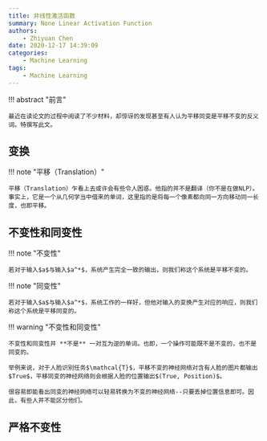 ```yaml
---
title: 非线性激活函数
summary: None Linear Activation Function
authors:
    - Zhiyuan Chen
date: 2020-12-17 14:39:09
categories:
    - Machine Learning
tags:
    - Machine Learning
---
```


!!! abstract "前言"

    最近在读论文的过程中阅读了不少材料，却惊讶的发现甚至有人认为平移同变是平移不变的反义词。特撰写此文。

## 变换

!!! note "平移（Translation）"

    平移（Translation）乍看上去或许会有些令人困惑。他指的并不是翻译（你不是在做NLP）。事实上，它是一个从几何学当中借来的单词，这里指的是将每一个像素都向同一方向移动同一长度，也即平移。

## 不变性和同变性

!!! note "不变性"

    若对于输入$a$与输入$a^*$，系统产生完全一致的输出，则我们称这个系统是平移不变的。

!!! note "同变性"

    若对于输入$a$与输入$a^*$，系统工作的一样好，但他对输入的变换产生对应的响应，则我们称这个系统是平移同变的。

!!! warning "不变性和同变性"

    不变性和同变性并 **不是** 一对互为逆的单词。也即，一个操作可能既不是不变的，也不是同变的。

    举例来说，对于人脸识别任务$\mathcal{T}$，平移不变的神经网络对含有人脸的图片都输出$True$，平移同变的神经网络则会根据人脸的位置输出$(True, Position)$。

    很容易即能看出同变的神经网络可以轻易转换为不变的神经网络--只要丢掉位置信息即可。因此，有些人并不能区分他们。

## 严格不变性
